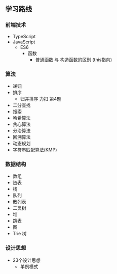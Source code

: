 ## 学习路线

### 前端技术
- TypeScript
- JavaScript
  - ES6
    - 函数
      - 普通函数 与 构造函数的区别 (this指向)

### 算法

- 递归
- 排序
  - 归并排序 力扣 第4题 
- 二分查找
- 搜索
- 哈希算法
- 贪心算法
- 分治算法
- 回溯算法
- 动态规划
- 字符串匹配算法(KMP)

### 数据结构

- 数组
- 链表
- 栈
- 队列
- 散列表
- 二叉树
- 堆
- 跳表
- 图
- Trie 树

### 设计思想
- 23个设计思想
  - 单例模式
